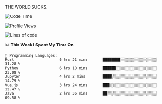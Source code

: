 THE WORLD SUCKS.

<!--START_SECTION:waka-->
![Code Time](http://img.shields.io/badge/Code%20Time-915%20hrs%208%20mins-blue)

![Profile Views](http://img.shields.io/badge/Profile%20Views-0-blue)

![Lines of code](https://img.shields.io/badge/From%20Hello%20World%20I%27ve%20Written-1.3%20million%20lines%20of%20code-blue)

📊 **This Week I Spent My Time On** 

```text
💬 Programming Languages: 
Rust                     8 hrs 32 mins       ████████░░░░░░░░░░░░░░░░░   31.28 % 
Python                   6 hrs 18 mins       ██████░░░░░░░░░░░░░░░░░░░   23.08 % 
Jupyter                  4 hrs 2 mins        ████░░░░░░░░░░░░░░░░░░░░░   14.79 % 
Vue.js                   3 hrs 24 mins       ███░░░░░░░░░░░░░░░░░░░░░░   12.47 % 
Java                     2 hrs 36 mins       ██░░░░░░░░░░░░░░░░░░░░░░░   09.58 % 
```


<!--END_SECTION:waka-->
